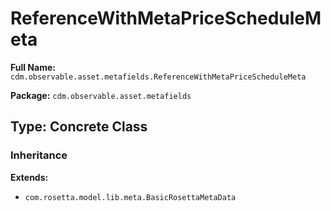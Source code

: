 # ReferenceWithMetaPriceScheduleMeta

**Full Name:** `cdm.observable.asset.metafields.ReferenceWithMetaPriceScheduleMeta`

**Package:** `cdm.observable.asset.metafields`

## Type: Concrete Class

### Inheritance

**Extends:**
- `com.rosetta.model.lib.meta.BasicRosettaMetaData`

